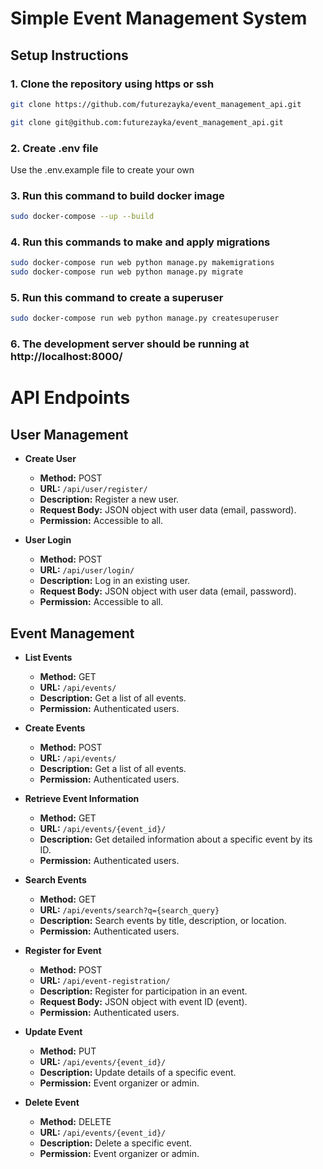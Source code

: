 # Simple Event Management System
## Setup Instructions

### 1. Clone the repository using https or ssh

```bash
git clone https://github.com/futurezayka/event_management_api.git

git clone git@github.com:futurezayka/event_management_api.git
```
### 2. Create .env file
  Use the .env.example file to create your own

### 3. Run this command to build docker image
```bash
sudo docker-compose --up --build
```

### 4. Run this commands to make and apply migrations
```bash
sudo docker-compose run web python manage.py makemigrations
sudo docker-compose run web python manage.py migrate
```

### 5. Run this command to create a superuser
```bash
sudo docker-compose run web python manage.py createsuperuser
```
### 6. The development server should be running at http://localhost:8000/

# API Endpoints

## User Management

- **Create User**
  - **Method:** POST
  - **URL:** `/api/user/register/`
  - **Description:** Register a new user.
  - **Request Body:** JSON object with user data (email, password).
  - **Permission:** Accessible to all.

- **User Login**
  - **Method:** POST
  - **URL:** `/api/user/login/`
  - **Description:** Log in an existing user.
  - **Request Body:** JSON object with user data (email, password).
  - **Permission:** Accessible to all.

## Event Management

- **List Events**
  - **Method:** GET
  - **URL:** `/api/events/`
  - **Description:** Get a list of all events.
  - **Permission:** Authenticated users.
    
- **Сreate Events**
  - **Method:** POST
  - **URL:** `/api/events/`
  - **Description:** Get a list of all events.
  - **Permission:** Authenticated users.
    
- **Retrieve Event Information**
  - **Method:** GET
  - **URL:** `/api/events/{event_id}/`
  - **Description:** Get detailed information about a specific event by its ID.
  - **Permission:** Authenticated users.

- **Search Events**
  - **Method:** GET
  - **URL:** `/api/events/search?q={search_query}`
  - **Description:** Search events by title, description, or location.
  - **Permission:** Authenticated users.

- **Register for Event**
  - **Method:** POST
  - **URL:** `/api/event-registration/`
  - **Description:** Register for participation in an event.
  - **Request Body:** JSON object with event ID (event).
  - **Permission:** Authenticated users.

- **Update Event**
  - **Method:** PUT
  - **URL:** `/api/events/{event_id}/`
  - **Description:** Update details of a specific event.
  - **Permission:** Event organizer or admin.

- **Delete Event**
  - **Method:** DELETE
  - **URL:** `/api/events/{event_id}/`
  - **Description:** Delete a specific event.
  - **Permission:** Event organizer or admin.
